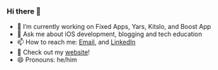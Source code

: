 ### Hi there 👋

- 🔭 I’m currently working on Fixed Apps, Yars, Kitslo, and Boost App
- 💬 Ask me about iOS development, blogging and tech education
- 📫 How to reach me: [Email](mailto:contact.canbalkaya@gmail.com), and [LinkedIn](https://www.linkedin.com/in/canbalkaya/)
- 📡 Check out my [website](https://www.canbalkaya.com)!
- 😄 Pronouns: he/him
